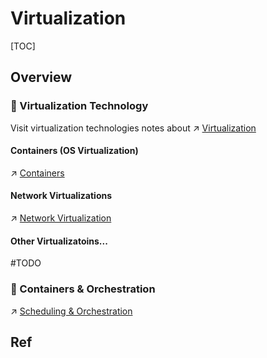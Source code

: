 # Virtualization

[TOC]



## Overview
### 🦷 Virtualization Technology
Visit virtualization technologies notes about ↗ [Virtualization](../../🔑%20CS_Core/🧬%20Computer%20System/🚀%20Virtualization/Virtualization.md)


#### Containers (OS Virtualization)
↗ [Containers](🐋%20Containers/Containers.md)


#### Network Virtualizations
↗ [Network Virtualization](../../🔑%20CS_Core/🏎️%20Computer%20Networking/Network%20Virtualization/Network%20Virtualization.md)


#### Other Virtualizatoins...
#TODO 


### 🫦 Containers & Orchestration
↗ [Scheduling & Orchestration](../🥋%20Orchestration%20&%20Management/Scheduling%20&%20Orchestration/Scheduling%20&%20Orchestration.md)



## Ref

